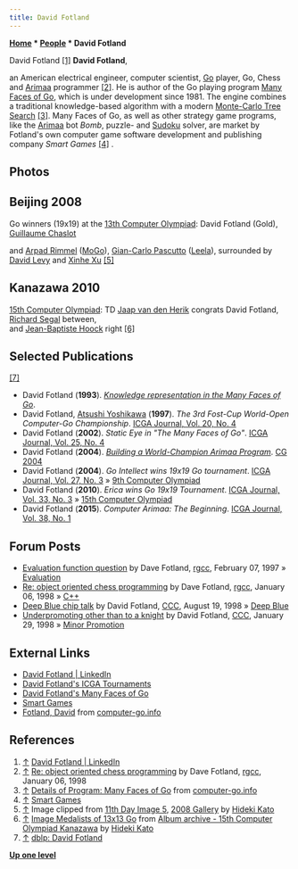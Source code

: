 ```yaml
---
title: David Fotland
---
```

**[Home](Home "Home") * [People](People "People") * David Fotland**

[](https://www.linkedin.com/in/dfotland/) David Fotland <a id="cite-note-1" href="#cite-ref-1">[1]</a>
**David Fotland**,

an American electrical engineer, computer scientist, [Go](Go "Go") player, Go, Chess and [Arimaa](Arimaa "Arimaa") programmer <a id="cite-note-2" href="#cite-ref-2">[2]</a>.
He is author of the Go playing program [Many Faces of Go](https://www.game-ai-forum.org/icga-tournaments/program.php?id=138), which is under development since 1981.
The engine combines a traditional knowledge-based algorithm with a modern [Monte-Carlo Tree Search](Monte-Carlo_Tree_Search "Monte-Carlo Tree Search") <a id="cite-note-3" href="#cite-ref-3">[3]</a>.
Many Faces of Go, as well as other strategy game programs, like the [Arimaa](Arimaa "Arimaa") bot *Bomb*, puzzle- and [Sudoku](index.php?title=Sudoku&action=edit&redlink=1 "Sudoku (page does not exist)") solver, are market by Fotland's own computer game software development and publishing company *Smart Games* <a id="cite-note-4" href="#cite-ref-4">[4]</a> .

## Photos

## Beijing 2008

[](http://www.geocities.jp/hideki_katoh/13days/11th_day/slides/DSCF3204.html)
Go winners (19x19) at the [13th Computer Olympiad](13th_Computer_Olympiad#Go "13th Computer Olympiad"): David Fotland (Gold), [Guillaume Chaslot](Guillaume_Chaslot "Guillaume Chaslot")

and [Arpad Rimmel](index.php?title=Arpad_Rimmel&action=edit&redlink=1 "Arpad Rimmel (page does not exist)") ([MoGo](https://www.game-ai-forum.org/icga-tournaments/program.php?id=515)), [Gian-Carlo Pascutto](Gian-Carlo_Pascutto "Gian-Carlo Pascutto") ([Leela](https://www.game-ai-forum.org/icga-tournaments/program.php?id=531)), surrounded by [David Levy](David_Levy "David Levy") and [Xinhe Xu](Xinhe_Xu "Xinhe Xu") <a id="cite-note-5" href="#cite-ref-5">[5]</a>

## Kanazawa 2010

[](https://get.google.com/albumarchive/117053534374902710729/album/AF1QipORq5svHFhGrtWUFQ4nelT0mQlfNV4rdkS8spmh/AF1QipPkvMJpOKh8hOdIAmhQK368QVkuyochb_BQGkZy)
[15th Computer Olympiad](15th_Computer_Olympiad#Go13x13 "15th Computer Olympiad"): TD [Jaap van den Herik](Jaap_van_den_Herik "Jaap van den Herik") congrats David Fotland, [Richard Segal](index.php?title=Richard_Segal&action=edit&redlink=1 "Richard Segal (page does not exist)") between,\
and [Jean-Baptiste Hoock](Jean-Baptiste_Hoock "Jean-Baptiste Hoock") right <a id="cite-note-6" href="#cite-ref-6">[6]</a>

## Selected Publications

<a id="cite-note-7" href="#cite-ref-7">[7]</a>

- David Fotland (**1993**). *[Knowledge representation in the Many Faces of Go](http://www.smart-games.com/knowpap.txt)*.
- David Fotland, [Atsushi Yoshikawa](index.php?title=Atsushi_Yoshikawa&action=edit&redlink=1 "Atsushi Yoshikawa (page does not exist)") (**1997**). *The 3rd Fost-Cup World-Open Computer-Go Championship*. [ICGA Journal, Vol. 20, No. 4](ICGA_Journal#20_4 "ICGA Journal")
- David Fotland (**2002**). *Static Eye in "The Many Faces of Go"*. [ICGA Journal, Vol. 25, No. 4](ICGA_Journal#25_4 "ICGA Journal")
- David Fotland (**2004**). *[Building a World-Champion Arimaa Program](https://link.springer.com/chapter/10.1007/11674399_12)*. [CG 2004](CG_2004 "CG 2004")
- David Fotland (**2004**). *Go Intellect wins 19x19 Go tournament*. [ICGA Journal, Vol. 27, No. 3](ICGA_Journal#27_3 "ICGA Journal") » [9th Computer Olympiad](9th_Computer_Olympiad#Go "9th Computer Olympiad")
- David Fotland (**2010**). *Erica wins Go 19x19 Tournament*. [ICGA Journal, Vol. 33, No. 3](ICGA_Journal#33_3 "ICGA Journal") » [15th Computer Olympiad](15th_Computer_Olympiad#Go "15th Computer Olympiad")
- David Fotland (**2015**). *Computer Arimaa: The Beginning*. [ICGA Journal, Vol. 38, No. 1](ICGA_Journal#38_1 "ICGA Journal")

## Forum Posts

- [Evaluation function question](https://groups.google.com/d/msg/rec.games.chess.computer/QP5I1JLlgr0/bkCS3M-LgJIJ) by Dave Fotland, [rgcc](Computer_Chess_Forums "Computer Chess Forums"), February 07, 1997 » [Evaluation](Evaluation "Evaluation")
- [Re: object oriented chess programming](https://groups.google.com/d/msg/rec.games.chess.computer/LTANssDhxw4/Ifc1SPOlSLAJ) by Dave Fotland, [rgcc](Computer_Chess_Forums "Computer Chess Forums"), January 06, 1998 » [C++](Cpp "Cpp")
- [Deep Blue chip talk](https://www.stmintz.com/ccc/index.php?id=25080) by David Fotland, [CCC](CCC "CCC"), August 19, 1998 » [Deep Blue](Deep_Blue "Deep Blue")
- [Underpromoting other than to a knight](https://www.stmintz.com/ccc/index.php?id=14777) by David Fotland, [CCC](CCC "CCC"), January 29, 1998 » [Minor Promotion](Promotions#MinorPromotion "Promotions")

## External Links

- [David Fotland | LinkedIn](https://www.linkedin.com/in/dfotland/)
- [David Fotland's ICGA Tournaments](https://www.game-ai-forum.org/icga-tournaments/person.php?id=148)
- [David Fotland's Many Faces of Go](http://www.smart-games.com/manyfaces.html)
- [Smart Games](http://www.smart-games.com/index.html)
- [Fotland, David](http://www.computer-go.info/db/operson.php?a=Fotland%2C+David) from [computer-go.info](http://www.computer-go.info/)

## References

1. <a id="cite-ref-1" href="#cite-note-1">↑</a> [David Fotland | LinkedIn](https://www.linkedin.com/in/dfotland/)
1. <a id="cite-ref-2" href="#cite-note-2">↑</a> [Re: object oriented chess programming](https://groups.google.com/d/msg/rec.games.chess.computer/LTANssDhxw4/Ifc1SPOlSLAJ) by Dave Fotland, [rgcc](Computer_Chess_Forums "Computer Chess Forums"), January 06, 1998
1. <a id="cite-ref-3" href="#cite-note-3">↑</a> [Details of Program: Many Faces of Go](http://www.computer-go.info/db/oprog.php?a=Many+Faces+of+Go) from [computer-go.info](http://www.computer-go.info/)
1. <a id="cite-ref-4" href="#cite-note-4">↑</a> [Smart Games](http://www.smart-games.com/index.html)
1. <a id="cite-ref-5" href="#cite-note-5">↑</a> Image clipped from [11th Day Image 5](http://www.geocities.jp/hideki_katoh/13days/11th_day/slides/DSCF3204.html), [2008 Gallery](http://www.geocities.jp/hideki_katoh/13days/index.html) by [Hideki Kato](Hideki_Kato "Hideki Kato")
1. <a id="cite-ref-6" href="#cite-note-6">↑</a> [Image Medalists of 13x13 Go](https://get.google.com/albumarchive/117053534374902710729/album/AF1QipORq5svHFhGrtWUFQ4nelT0mQlfNV4rdkS8spmh/AF1QipPkvMJpOKh8hOdIAmhQK368QVkuyochb_BQGkZy) from [Album archive - 15th Computer Olympiad Kanazawa](https://get.google.com/albumarchive/117053534374902710729/album/AF1QipORq5svHFhGrtWUFQ4nelT0mQlfNV4rdkS8spmh) by [Hideki Kato](Hideki_Kato "Hideki Kato")
1. <a id="cite-ref-7" href="#cite-note-7">↑</a> [dblp: David Fotland](https://dblp.uni-trier.de/pers/hd/f/Fotland:David)

**[Up one level](People "People")**

